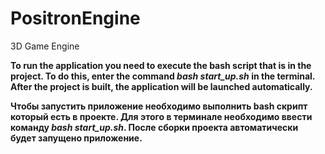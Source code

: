 # PositronEngine
3D Game Engine

**To run the application you need to execute the bash script that is in the project. To do this, enter the command *bash start_up.sh* in the terminal. After the project is built, the application will be launched automatically.**

**Чтобы запустить приложение необходимо выполнить bash скрипт который есть в проекте. Для этого в терминале необходимо ввести команду *bash start_up.sh*. После сборки проекта автоматически будет запущено приложение.**

